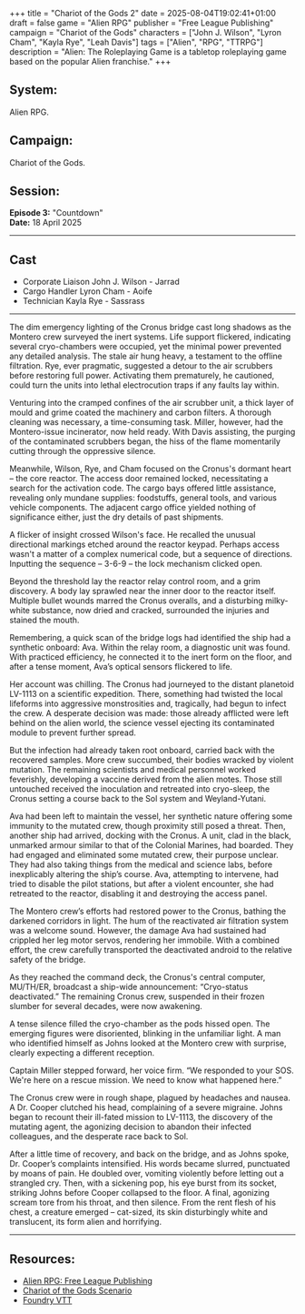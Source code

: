 +++
title = "Chariot of the Gods 2"
date = 2025-08-04T19:02:41+01:00
draft = false
game = "Alien RPG"
publisher = "Free League Publishing"
campaign = "Chariot of the Gods"
characters = ["John J. Wilson", "Lyron Cham", "Kayla Rye", "Leah Davis"]
tags = ["Alien", "RPG", "TTRPG"]
description = "Alien: The Roleplaying Game is a tabletop roleplaying game based on the popular Alien franchise."
+++

## System:
Alien RPG.

## Campaign:
Chariot of the Gods.

## Session:
**Episode 3:** "Countdown"  
**Date:** 18 April 2025

---

## Cast

- Corporate Liaison John J. Wilson - Jarrad
- Cargo Handler Lyron Cham - Aoife
- Technician Kayla Rye - Sassrass

---

The dim emergency lighting of the Cronus bridge cast long shadows as the Montero crew surveyed the inert systems. Life support flickered, indicating several cryo-chambers were occupied, yet the minimal power prevented any detailed analysis. The stale air hung heavy, a testament to the offline filtration. Rye, ever pragmatic, suggested a detour to the air scrubbers before restoring full power. Activating them prematurely, he cautioned, could turn the units into lethal electrocution traps if any faults lay within.

Venturing into the cramped confines of the air scrubber unit, a thick layer of mould and grime coated the machinery and carbon filters. A thorough cleaning was necessary, a time-consuming task. Miller, however, had the Montero-issue incinerator, now held ready. With Davis assisting, the purging of the contaminated scrubbers began, the hiss of the flame momentarily cutting through the oppressive silence.

Meanwhile, Wilson, Rye, and Cham focused on the Cronus's dormant heart – the core reactor. The access door remained locked, necessitating a search for the activation code. The cargo bays offered little assistance, revealing only mundane supplies: foodstuffs, general tools, and various vehicle components. The adjacent cargo office yielded nothing of significance either, just the dry details of past shipments.

A flicker of insight crossed Wilson's face. He recalled the unusual directional markings etched around the reactor keypad. Perhaps access wasn't a matter of a complex numerical code, but a sequence of directions. Inputting the sequence – 3-6-9 – the lock mechanism clicked open.

Beyond the threshold lay the reactor relay control room, and a grim discovery. A body lay sprawled near the inner door to the reactor itself. Multiple bullet wounds marred the Cronus overalls, and a disturbing milky-white substance, now dried and cracked, surrounded the injuries and stained the mouth.

Remembering, a quick scan of the bridge logs had identified the ship had a synthetic onboard: Ava. Within the relay room, a diagnostic unit was found. With practiced efficiency, he connected it to the inert form on the floor, and after a tense moment, Ava’s optical sensors flickered to life.

Her account was chilling. The Cronus had journeyed to the distant planetoid LV-1113 on a scientific expedition. There, something had twisted the local lifeforms into aggressive monstrosities and, tragically, had begun to infect the crew. A desperate decision was made: those already afflicted were left behind on the alien world, the science vessel ejecting its contaminated module to prevent further spread.

But the infection had already taken root onboard, carried back with the recovered samples. More crew succumbed, their bodies wracked by violent mutation. The remaining scientists and medical personnel worked feverishly, developing a vaccine derived from the alien motes. Those still untouched received the inoculation and retreated into cryo-sleep, the Cronus setting a course back to the Sol system and Weyland-Yutani.

Ava had been left to maintain the vessel, her synthetic nature offering some immunity to the mutated crew, though proximity still posed a threat. Then, another ship had arrived, docking with the Cronus. A unit, clad in the black, unmarked armour similar to that of the Colonial Marines, had boarded. They had engaged and eliminated some mutated crew, their purpose unclear. They had also taking things from the medical and science labs, before inexplicably altering the ship’s course. Ava, attempting to intervene, had tried to disable the pilot stations, but after a violent encounter, she had retreated to the reactor, disabling it and destroying the access panel.

The Montero crew’s efforts had restored power to the Cronus, bathing the darkened corridors in light. The hum of the reactivated air filtration system was a welcome sound. However, the damage Ava had sustained had crippled her leg motor servos, rendering her immobile. With a combined effort, the crew carefully transported the deactivated android to the relative safety of the bridge.

As they reached the command deck, the Cronus's central computer, MU/TH/ER, broadcast a ship-wide announcement: “Cryo-status deactivated.” The remaining Cronus crew, suspended in their frozen slumber for several decades, were now awakening.

A tense silence filled the cryo-chamber as the pods hissed open. The emerging figures were disoriented, blinking in the unfamiliar light. A man who identified himself as Johns looked at the Montero crew with surprise, clearly expecting a different reception.

Captain Miller stepped forward, her voice firm. “We responded to your SOS. We're here on a rescue mission. We need to know what happened here.”

The Cronus crew were in rough shape, plagued by headaches and nausea. A Dr. Cooper clutched his head, complaining of a severe migraine. Johns began to recount their ill-fated mission to LV-1113, the discovery of the mutating agent, the agonizing decision to abandon their infected colleagues, and the desperate race back to Sol.

After a little time of recovery, and back on the bridge, and as Johns spoke, Dr. Cooper’s complaints intensified. His words became slurred, punctuated by moans of pain. He doubled over, vomiting violently before letting out a strangled cry. Then, with a sickening pop, his eye burst from its socket, striking Johns before Cooper collapsed to the floor. A final, agonizing scream tore from his throat, and then silence. From the rent flesh of his chest, a creature emerged – cat-sized, its skin disturbingly white and translucent, its form alien and horrifying.

---

## Resources:
- [Alien RPG: Free League Publishing](https://freeleaguepublishing.com/games/alien/)
- [Chariot of the Gods Scenario](https://www.drivethrurpg.com/en/product/293977/alien-rpg-chariot-of-the-gods-scenario)
- [Foundry VTT](https://foundryvtt.com/)
